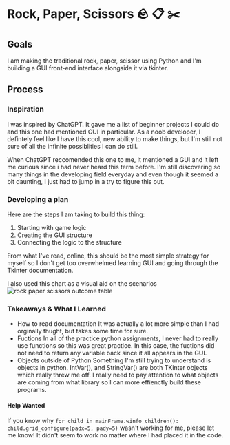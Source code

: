 # Rock, Paper, Scissors :rock: :clipboard: :scissors:
## Goals
I am making the traditional rock, paper, scissor using Python and I'm building a GUI front-end interface alongside it via tkinter.


## Process
### Inspiration
I was inspired by ChatGPT. It gave me a list of beginner projects I could do and this one had mentioned GUI in particular. As a noob developer, I defintely feel like I have this cool, new ability to make things, but I'm still not sure of all the infinite possiblities I can do still. 

When ChatGPT reccomended this one to me, it mentioned a GUI and it left me curious since i had never heard this term before. I'm still discovering so many things in the developing field everyday and even though it seemed a bit daunting, I just had to jump in a try to figure this out.

### Developing a plan
Here are the steps I am taking to build this thing:
1. Starting with game logic
2. Creating the GUI structure
3. Connecting the logic to the structure

From what I've read, online, this should be the most simple strategy for myself so I don't get too overwhelmed learning GUI and going through the Tkinter documentation.

I also used this chart as a visual aid on the scenarios ![rock paper scissors outcome table](https://user-images.githubusercontent.com/24843872/80303689-53ac4400-87cf-11ea-96d1-7f845e6f1379.png)

### Takeaways & What I Learned
- How to read documentation
It was actually a lot more simple than I had orginally thught, but takes some time for sure.
- Fuctions
In all of the practice python assignments, I never had to really use functions so this was great practice.
In this case, the fuctions did not need to return any variable back since it all appears in the GUI.
- Objects outside of Python
Something I'm still trying to understand is objects in python. IntVar(), and StringVar() are both TKinter objects which really threw me off. I really need to pay attention to what objects are coming from what library so I can more effienctly build these programs.

#### Help Wanted 
If you know why 
`for child in mainFrame.winfo_children(): 
    child.grid_configure(padx=5, pady=5)`
wasn't working for me, please let me know! It didn't seem to work no matter where I had placed it in the code.

